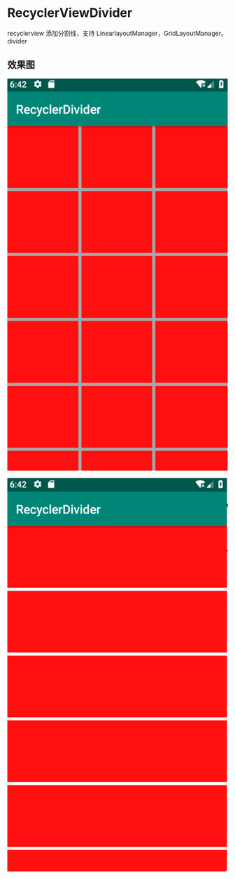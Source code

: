 # RecyclerViewDivider
recyclerview 添加分割线，支持 LinearlayoutManager，GridLayoutManager。 divider




## 效果图    

![img](https://github.com/small-tree/RecyclerViewDivider/blob/master/img/gridimg.png)
    
![img](https://github.com/small-tree/RecyclerViewDivider/blob/master/img/listImg.png)
